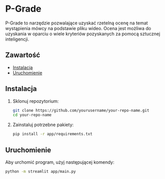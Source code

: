 # P-Grade

P-Grade to narzędzie pozwalające uzyskać rzetelną ocenę na temat wystąpienia mówcy na podstawie pliku wideo. Ocena jest możliwa do uzyskania w oparciu o wiele kryteriów pozyskanych za pomocą sztucznej inteligencji.

## Zawartość

- [Instalacja](#installation)
- [Uruchomienie](#usage)

## Instalacja

1. Sklonuj repozytorium:
    ```sh
    git clone https://github.com/yourusername/your-repo-name.git
    cd your-repo-name
    ```

2. Zainstaluj potrzebne pakiety:
    ```sh
    pip install -r app/requirements.txt
    ```

## Uruchomienie

Aby urchomić program, użyj następującej komendy:
```sh
python -m streamlit app/main.py